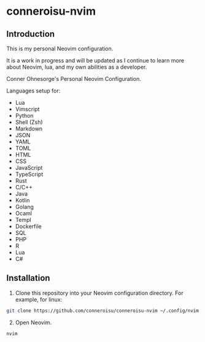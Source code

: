 # conneroisu-nvim

## Introduction

This is my personal Neovim configuration.

It is a work in progress and will be updated as I continue to learn more about Neovim, lua, and my own abilities as a developer.

Conner Ohnesorge's Personal Neovim Configuration.

Languages setup for:
- Lua
- Vimscript
- Python
- Shell (Zsh)
- Markdown
- JSON
- YAML
- TOML
- HTML
- CSS
- JavaScript
- TypeScript
- Rust
- C/C++
- Java
- Kotlin
- Golang
- Ocaml
- Templ
- Dockerfile
- SQL
- PHP
- R
- Lua
- C#


## Installation

1. Clone this repository into your Neovim configuration directory. For example, for linux:

```bash
git clone https://github.com/conneroisu/conneroisu-nvim ~/.config/nvim
```

2. Open Neovim.

```vim
nvim
```
